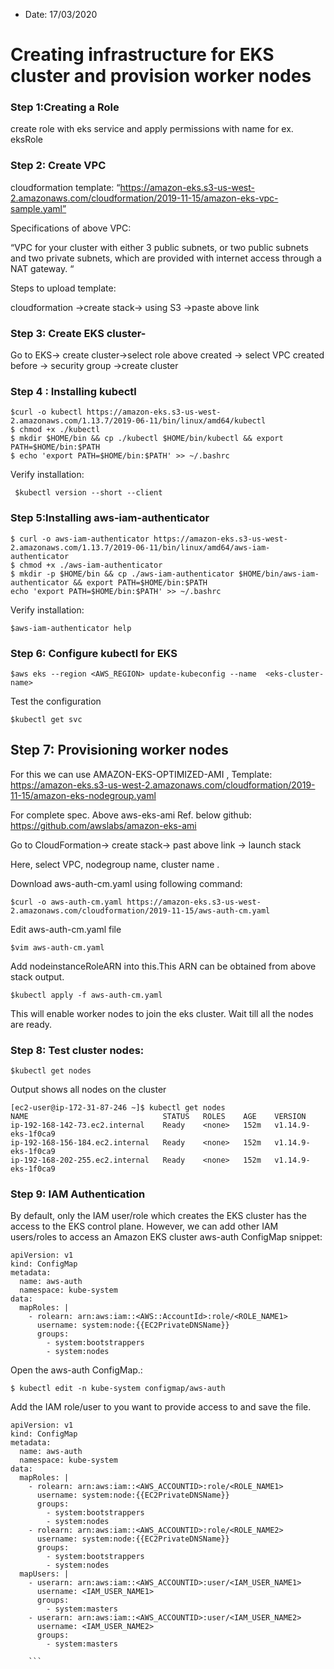- Date: 17/03/2020
# Creating infrastructure for EKS cluster and provision worker nodes

### Step 1:Creating a Role
  create role with eks service and apply permissions with name for ex. eksRole

### Step 2: Create VPC
  cloudformation template: “https://amazon-eks.s3-us-west-2.amazonaws.com/cloudformation/2019-11-15/amazon-eks-vpc-sample.yaml”

  Specifications of above VPC:
	
  “VPC for your cluster with either 3 public subnets, or two public subnets and two private subnets, which are provided with internet access through a NAT gateway. “

  Steps to upload template:

   cloudformation ->create stack-> using S3 ->paste above link

### Step 3: Create EKS cluster-
  
  Go to EKS-> create cluster->select role above created -> select VPC created before -> security group ->create cluster
  
### Step 4 : Installing kubectl
```
$curl -o kubectl https://amazon-eks.s3-us-west-2.amazonaws.com/1.13.7/2019-06-11/bin/linux/amd64/kubectl
$ chmod +x ./kubectl
$ mkdir $HOME/bin && cp ./kubectl $HOME/bin/kubectl && export   PATH=$HOME/bin:$PATH
$ echo 'export PATH=$HOME/bin:$PATH' >> ~/.bashrc
```

Verify installation:
      
     $kubectl version --short --client  

### Step 5:Installing aws-iam-authenticator
  
    $ curl -o aws-iam-authenticator https://amazon-eks.s3-us-west-2.amazonaws.com/1.13.7/2019-06-11/bin/linux/amd64/aws-iam-authenticator
    $ chmod +x ./aws-iam-authenticator
    $ mkdir -p $HOME/bin && cp ./aws-iam-authenticator $HOME/bin/aws-iam-authenticator && export PATH=$HOME/bin:$PATH
    echo 'export PATH=$HOME/bin:$PATH' >> ~/.bashrc
	
Verify installation:
	  
    $aws-iam-authenticator help

### Step 6: Configure kubectl for EKS
   
    $aws eks --region <AWS_REGION> update-kubeconfig --name  <eks-cluster-name>
 	
Test the configuration
    
    $kubectl get svc

## Step 7: Provisioning worker nodes
	
  For this we can use AMAZON-EKS-OPTIMIZED-AMI ,
	Template: https://amazon-eks.s3-us-west-2.amazonaws.com/cloudformation/2019-11-15/amazon-eks-nodegroup.yaml
 
  For complete spec. Above aws-eks-ami  Ref. below github:
  https://github.com/awslabs/amazon-eks-ami 

  Go to CloudFormation-> create stack-> past above link -> launch stack

  Here, select VPC, nodegroup name, cluster name .

  Download aws-auth-cm.yaml using following command:
    
    $curl -o aws-auth-cm.yaml https://amazon-eks.s3-us-west-2.amazonaws.com/cloudformation/2019-11-15/aws-auth-cm.yaml

  Edit aws-auth-cm.yaml file

    $vim aws-auth-cm.yaml
   
  Add nodeinstanceRoleARN into this.This ARN can be obtained from above stack output.

    $kubectl apply -f aws-auth-cm.yaml

  This will enable worker nodes to join the eks cluster. Wait till all the nodes are ready.
 
### Step 8: Test cluster nodes:
	
    $kubectl get nodes

Output shows all nodes on the cluster
```	
[ec2-user@ip-172-31-87-246 ~]$ kubectl get nodes
NAME                              STATUS   ROLES    AGE    VERSION
ip-192-168-142-73.ec2.internal    Ready    <none>   152m   v1.14.9-eks-1f0ca9
ip-192-168-156-184.ec2.internal   Ready    <none>   152m   v1.14.9-eks-1f0ca9
ip-192-168-202-255.ec2.internal   Ready    <none>   152m   v1.14.9-eks-1f0ca9
```

### Step 9: IAM Authentication
	
By default, only the IAM user/role which creates the EKS cluster has the access to the EKS control plane. However, we can add other IAM users/roles to access an Amazon EKS cluster
 aws-auth ConfigMap snippet:
```
apiVersion: v1
kind: ConfigMap
metadata:
  name: aws-auth
  namespace: kube-system
data:
  mapRoles: |
    - rolearn: arn:aws:iam::<AWS::AccountId>:role/<ROLE_NAME1>
      username: system:node:{{EC2PrivateDNSName}}
      groups:
        - system:bootstrappers
        - system:nodes
```

Open the aws-auth ConfigMap.:
    
    $ kubectl edit -n kube-system configmap/aws-auth

Add the IAM role/user to you want to provide access to and save the file.
```
apiVersion: v1
kind: ConfigMap
metadata:
  name: aws-auth
  namespace: kube-system
data:
  mapRoles: |
    - rolearn: arn:aws:iam::<AWS_ACCOUNTID>:role/<ROLE_NAME1>
      username: system:node:{{EC2PrivateDNSName}}
      groups:
        - system:bootstrappers
        - system:nodes
    - rolearn: arn:aws:iam::<AWS_ACCOUNTID>:role/<ROLE_NAME2>
      username: system:node:{{EC2PrivateDNSName}}
      groups:
        - system:bootstrappers
        - system:nodes
  mapUsers: |
    - userarn: arn:aws:iam::<AWS_ACCOUNTID>:user/<IAM_USER_NAME1>
      username: <IAM_USER_NAME1>
      groups:
        - system:masters
    - userarn: arn:aws:iam::<AWS_ACCOUNTID>:user/<IAM_USER_NAME2>
      username: <IAM_USER_NAME2>
      groups:
        - system:masters

	```







